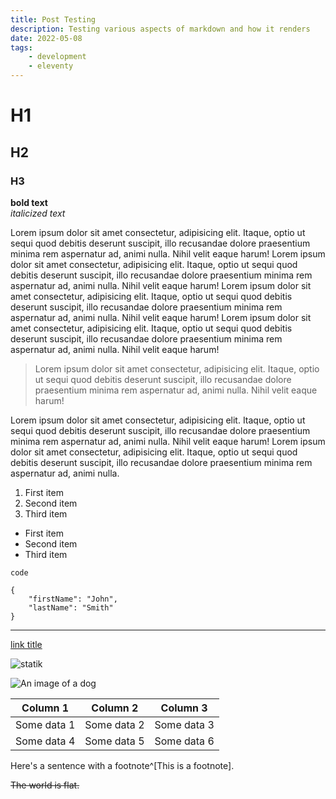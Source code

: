 ```yaml
---
title: Post Testing
description: Testing various aspects of markdown and how it renders
date: 2022-05-08
tags:
    - development
    - eleventy
---
```


# H1
## H2
### H3

**bold text**  
*italicized text*

Lorem ipsum dolor sit amet consectetur, adipisicing elit. Itaque, optio ut sequi quod debitis deserunt suscipit, illo recusandae dolore praesentium minima rem aspernatur ad, animi nulla. Nihil velit eaque harum! Lorem ipsum dolor sit amet consectetur, adipisicing elit. Itaque, optio ut sequi quod debitis deserunt suscipit, illo recusandae dolore praesentium minima rem aspernatur ad, animi nulla. Nihil velit eaque harum! Lorem ipsum dolor sit amet consectetur, adipisicing elit. Itaque, optio ut sequi quod debitis deserunt suscipit, illo recusandae dolore praesentium minima rem aspernatur ad, animi nulla. Nihil velit eaque harum! Lorem ipsum dolor sit amet consectetur, adipisicing elit. Itaque, optio ut sequi quod debitis deserunt suscipit, illo recusandae dolore praesentium minima rem aspernatur ad, animi nulla. Nihil velit eaque harum! 

> Lorem ipsum dolor sit amet consectetur, adipisicing elit. Itaque, optio ut sequi quod debitis deserunt suscipit, illo recusandae dolore praesentium minima rem aspernatur ad, animi nulla. Nihil velit eaque harum!  

Lorem ipsum dolor sit amet consectetur, adipisicing elit. Itaque, optio ut sequi quod debitis deserunt suscipit, illo recusandae dolore praesentium minima rem aspernatur ad, animi nulla. Nihil velit eaque harum! Lorem ipsum dolor sit amet consectetur, adipisicing elit. Itaque, optio ut sequi quod debitis deserunt suscipit, illo recusandae dolore praesentium minima rem aspernatur ad, animi nulla. 

1. First item
2. Second item
3. Third item

- First item
- Second item
- Third item

`code`

```
{
    "firstName": "John",
    "lastName": "Smith"
}
```

---

[link title](https://www.example.com)

![statik](/static/img/posts/pfp_nb_high.png "This is statik")

![An image of a dog](https://placedog.net/1200 "A glorious dog that is oh so gloriously glorious. And how so!")

| Column 1 | Column 2 | Column 3 |
| -------- | -------- | -------- |
| Some data 1 | Some data 2 | Some data 3 |
| Some data 4 | Some data 5 | Some data 6 |

Here's a sentence with a footnote^[This is a footnote].


~~The world is flat.~~
